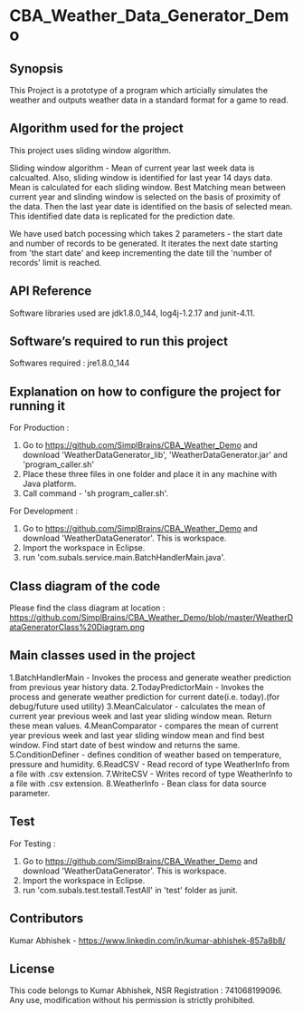 # CBA_Weather_Data_Generator_Demo

## Synopsis

This Project is a prototype of a program which articially simulates the weather and outputs weather data in a standard format for a game to read.

## Algorithm used for the project

This project uses sliding window algorithm. 

Sliding window algorithm - Mean of current year last week data is calcualted. Also, sliding window is identified for last year 14 days data. Mean is calculated for each sliding window. Best Matching mean between current year and slinding window is selected on the basis of proximity of the data. Then the last year date is identified on the basis of selected mean. This identified date data is replicated for the prediction date.

We have used batch pocessing which takes 2 parameters - the start date and number of records to be generated. It iterates the next date starting from 'the start date' and keep incrementing the date till the 'number of records' limit is reached.

## API Reference

Software libraries used are jdk1.8.0_144, log4j-1.2.17 and junit-4.11.

## Software’s required to run this project

Softwares required : jre1.8.0_144 

## Explanation on how to configure the project for running it

For Production : 
1. Go to https://github.com/SimplBrains/CBA_Weather_Demo and download 'WeatherDataGenerator_lib', 'WeatherDataGenerator.jar' and 'program_caller.sh'
2. Place these three files in one folder and place it in any machine with Java platform.
3. Call command - 'sh program_caller.sh'.

For Development :
1. Go to https://github.com/SimplBrains/CBA_Weather_Demo and download 'WeatherDataGenerator'. This is workspace.
2. Import the workspace in Eclipse.
3. run 'com.subals.service.main.BatchHandlerMain.java'.

## Class diagram of the code
Please find the class diagram at location : 
https://github.com/SimplBrains/CBA_Weather_Demo/blob/master/WeatherDataGeneratorClass%20Diagram.png

## Main classes used in the project
1.BatchHandlerMain - Invokes the process and generate weather prediction from previous year history data.
2.TodayPredictorMain - Invokes the process and generate weather prediction for current date(i.e. today).(for debug/future used utility)
3.MeanCalculator - calculates the mean of current year previous week and last year sliding window mean. Return these mean values.
4.MeanComparator - compares the mean of current year previous week and last year sliding window mean and find best window. Find start date of best window and returns the same.
5.ConditionDefiner - defines condition of weather based on temperature, pressure and humidity.
6.ReadCSV - Read record of type WeatherInfo from a file with .csv extension.
7.WriteCSV - Writes record of type WeatherInfo to a file with .csv extension.
8.WeatherInfo - Bean class for data source parameter.

## Test

For Testing :
1. Go to https://github.com/SimplBrains/CBA_Weather_Demo and download 'WeatherDataGenerator'. This is workspace.
2. Import the workspace in Eclipse.
3. run 'com.subals.test.testall.TestAll' in 'test' folder as junit.

## Contributors

Kumar Abhishek - https://www.linkedin.com/in/kumar-abhishek-857a8b8/

## License

This code belongs to Kumar Abhishek, NSR Registration : 741068199096. Any use, modification without his permission is strictly prohibited.
